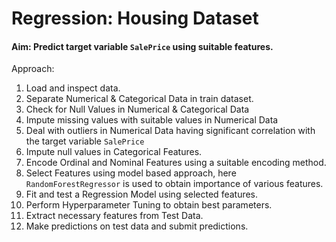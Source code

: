 # Regression: Housing Dataset

#### Aim: Predict target variable ```SalePrice``` using suitable features.

Approach:
1. Load and inspect data.
2. Separate Numerical & Categorical Data in train dataset.
3. Check for Null Values in Numerical & Categorical Data
4. Impute missing values with suitable values in Numerical Data
5. Deal with outliers in Numerical Data having significant correlation with the target variable ```SalePrice```
6. Impute null values in Categorical Features.
7. Encode Ordinal and Nominal Features using a suitable encoding method.
8. Select Features using model based approach, here ```RandomForestRegressor``` is used to obtain importance of various features.
9. Fit and test a Regression Model using selected features.
10. Perform Hyperparameter Tuning to obtain best parameters.
11. Extract necessary features from Test Data.
12. Make predictions on test data and submit predictions.

